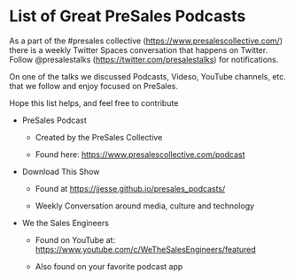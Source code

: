 # List of Great PreSales Podcasts

As a part of the #presales collective (<https://www.presalescollective.com/>) there is a weekly Twitter Spaces conversation that happens on Twitter. Follow @presalestalks (<https://twitter.com/presalestalks>) for notifications. 

On one of the talks we discussed Podcasts, Videso, YouTube channels, etc. that we follow and enjoy focused on PreSales. 

Hope this list helps, and feel free to contribute

- PreSales Podcast

  - Created by the PreSales Collective

  - Found here: <https://www.presalescollective.com/podcast>

  
- Download This Show
  
  - Found at <https://jjesse.github.io/presales_podcasts/>

  - Weekly Conversation around media, culture and technology

- We the Sales Engineers

  - Found on YouTube at: <https://www.youtube.com/c/WeTheSalesEngineers/featured>

  - Also found on your favorite podcast app